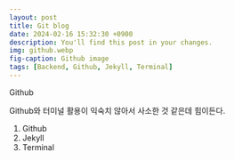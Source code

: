 ```yaml
---
layout: post
title: Git blog
date: 2024-02-16 15:32:30 +0900
description: You'll find this post in your changes.
img: github.webp
fig-caption: Github image
tags: [Backend, Github, Jekyll, Terminal]
---
```

Github

Github와 터미널 활용이 익숙치 않아서 사소한 것 같은데 힘이든다.

1. Github
2. Jekyll
3. Terminal
